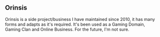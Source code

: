 ## Orinsis

Orinsis is a side project/business I have maintained since 2010, it has many forms and adapts as it's required.
It's been used as a Gaming Domain, Gaming Clan and Online Business.
For the future, I'm not sure.
